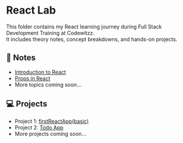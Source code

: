 # React Lab

This folder contains my React learning journey during Full Stack Development Training at Codewitzz.  
It includes theory notes, concept breakdowns, and hands-on projects.

## 📘 Notes
- [Introduction to React](notes/introductionToReact.md)
- [Props in React](notes/props.md)
- More topics coming soon...

## 💻 Projects
- Project 1: [firstReactApp(basic)](projects/firstReactApp)
- Project 2: [Todo App](projects/todoieApp)
- More projects coming soon...














